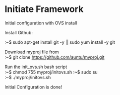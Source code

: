 # Initiate Framework
Initial configuration with OVS install

Install Github:

:~$ sudo apt-get install git -y || sudo yum install -y git

Download myproj file from   
:~$ git clone https://github.com/auntu/myproj.git

Run the init_ovs.sh bash script   
:~$ chmod 755 myproj/initovs.sh 
:~$ sudo su   
:~$ ./myproj/initovs.sh

Initial Configuration is done!
